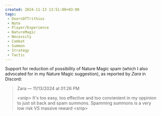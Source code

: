 ```yaml
---
created: 2024-11-13 13:51:00+03:00
tags:
 - DoorsOfTrithius
 - Note
 - Player/Experience
 - NatureMagic
 - Necessity
 - Combat
 - Summon
 - Strategy
 - Tactic
---
```


Support for reduction of possibility of Nature Magic spam (which I also advocated for in my Nature Magic suggestion), as reported by *Zara* in Discord:

> Zara — 11/13/2024 at 01:26 PM
> 
> \<snip\>
> It's too easy, too effective and too convienient in my oppinion to just sit back and spam summons.
> Spamming summons is a very low risk VS massive reward
> \<snip\>